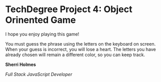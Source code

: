 

# TechDegree Project 4: Object Orinented Game

I hope you enjoy playing this game! 

You must guess the phrase using the letters on the keyboard on screen. 
When your guess is incorrect, you will lose a heart. 
The letters you have already chosen will remain a different color, so you can keep track. 

<p><strong>Sherri Holmes</strong></p>
<p><i>Full Stack JavaScript Developer</i></p>


